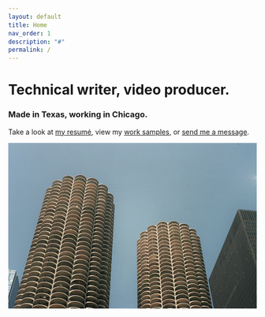 ```yaml
---
layout: default
title: Home
nav_order: 1
description: "#"
permalink: /
---
```

# Technical writer, video producer.


### Made in Texas, working in Chicago. 


Take a look at [my resumé](resume), view my [work samples](documentation), or [send me a message](mailto:sam@sambiguous.com).

![Marina City, in Chicago, IL.](marina_city.jpg)

